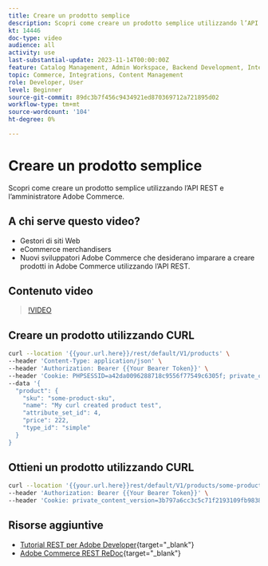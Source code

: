 ```yaml
---
title: Creare un prodotto semplice
description: Scopri come creare un prodotto semplice utilizzando l’API REST e l’amministratore di Commerce.
kt: 14446
doc-type: video
audience: all
activity: use
last-substantial-update: 2023-11-14T00:00:00Z
feature: Catalog Management, Admin Workspace, Backend Development, Integration, REST
topic: Commerce, Integrations, Content Management
role: Developer, User
level: Beginner
source-git-commit: 89dc3b7f456c9434921ed870369712a721895d02
workflow-type: tm+mt
source-wordcount: '104'
ht-degree: 0%

---
```


# Creare un prodotto semplice

Scopri come creare un prodotto semplice utilizzando l’API REST e l’amministratore Adobe Commerce.

## A chi serve questo video?

- Gestori di siti Web
- eCommerce merchandisers
- Nuovi sviluppatori Adobe Commerce che desiderano imparare a creare prodotti in Adobe Commerce utilizzando l’API REST.

## Contenuto video

>[!VIDEO](https://video.tv.adobe.com/v/3425650?learn=on)

## Creare un prodotto utilizzando CURL

```bash
curl --location '{{your.url.here}}/rest/default/V1/products' \
--header 'Content-Type: application/json' \
--header 'Authorization: Bearer {{Your Bearer Token}}' \
--header 'Cookie: PHPSESSID=a42da0096288718c9556f77549c6305f; private_content_version=564dde2976849891583a9a649073f01e' \
--data '{
  "product": {
    "sku": "some-product-sku",
    "name": "My curl created product test",
    "attribute_set_id": 4,
    "price": 222,
    "type_id": "simple"
  }
}
```

## Ottieni un prodotto utilizzando CURL

```bash
curl --location '{{your.url.here}}rest/default/V1/products/some-product-sku' \
--header 'Authorization: Bearer {{Your Bearer Token}}' \
--header 'Cookie: private_content_version=3b797a6cc3c5c71f2193109fb9838b12'
```

## Risorse aggiuntive

- [Tutorial REST per Adobe Developer](https://developer.adobe.com/commerce/webapi/rest/tutorials/prerequisite-tasks/){target="_blank"}
- [Adobe Commerce REST ReDoc](https://adobe-commerce.redoc.ly/2.4.6-admin/tag/products#operation/PostV1Products){target="_blank"}
